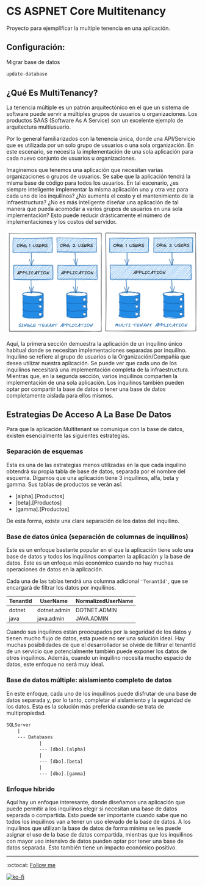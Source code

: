 # CS ASPNET Core Multitenancy

Proyecto para ejemplificar la multiple tenencia en una aplicación.

## Configuración:

Migrar base de datos

```bash
update-database
```

## ¿Qué Es MultiTenancy?

La tenencia múltiple es un patrón arquitectónico en el que un sistema de software puede servir a múltiples grupos de usuarios u organizaciones. Los productos SAAS (Software As A Service) son un excelente ejemplo de arquitectura multiusuario.

Por lo general familiarizados con la tenencia única, donde una API/Servicio que es utilizada por un solo grupo de usuarios o una sola organización. En este escenario, se necesita la implementación de una sola aplicación para cada nuevo conjunto de usuarios u organizaciones.

Imaginemos que tenemos una aplicación que necesitan varias organizaciones o grupos de usuarios. Se sabe que la aplicación tendrá la misma base de código para todos los usuarios. En tal escenario, ¿es siempre inteligente implementar la misma aplicación una y otra vez para cada uno de los inquilinos? ¿No aumenta el costo y el mantenimiento de la infraestructura? ¿No es más inteligente diseñar una aplicación de tal manera que pueda acomodar a varios grupos de usuarios en una sola implementación? Esto puede reducir drásticamente el número de implementaciones y los costos del servidor.

![Diagrama](./multi-tenance.png)

Aquí, la primera sección demuestra la aplicación de un inquilino único habitual donde se necesitan implementaciones separadas por inquilino. Inquilino se refiere al grupo de usuarios o la Organización/Compañía que desea utilizar nuestra aplicación. Se puede ver que cada uno de los inquilinos necesitará una implementación completa de la infraestructura.
Mientras que, en la segunda sección, varios inquilinos comparten la implementación de una sola aplicación. Los inquilinos también pueden optar por compartir la base de datos o tener una base de datos completamente aislada para ellos mismos.

## Estrategias De Acceso A La Base De Datos

Para que la aplicación Multitenant se comunique con la base de datos, existen esencialmente las siguientes estrategias.

### Separación de esquemas

Esta es una de las estrategias menos utilizadas en la que cada inquilino obtendrá su propia tabla de base de datos, separada por el nombre del esquema. Digamos que una aplicación tiene 3 inquilinos, alfa, beta y gamma. Sus tablas de productos se verán así:

- [alpha].[Productos]
- [beta].[Productos]
- [gamma].[Productos]

De esta forma, existe una clara separación de los datos del inquilino.

### Base de datos única (separación de columnas de inquilinos)

Este es un enfoque bastante popular en el que la aplicación tiene solo una base de datos y todos los inquilinos comparten la aplicación y la base de datos. Este es un enfoque más económico cuando no hay muchas operaciones de datos en la aplicación.

Cada una de las tablas tendrá una columna adicional `'TenantId'`, que se encargará de filtrar los datos por inquilinos.

TenantId | UserName | NormalizedUserName
--- | --- | ---
dotnet | dotnet.admin | DOTNET.ADMIN
java | java.admin | JAVA.ADMIN

Cuando sus inquilinos están preocupados por la seguridad de los datos y tienen mucho flujo de datos, esta puede no ser una solución ideal. Hay muchas posibilidades de que el desarrollador se olvide de filtrar el tenantId de un servicio que potencialmente también puede exponer los datos de otros inquilinos. Además, cuando un inquilino necesita mucho espacio de datos, este enfoque no será muy ideal.

### Base de datos múltiple: aislamiento completo de datos

En este enfoque, cada uno de los inquilinos puede disfrutar de una base de datos separada y, por lo tanto, completar el aislamiento y la seguridad de los datos. Esta es la solución más preferida cuando se trata de multipropiedad.

```text
SQLServer
    |
    --- Databases
            |
            --- [dbo].[alpha]
            |
            --- [dbo].[beta]
            |
            --- [dbo].[gamma]
```

### Enfoque híbrido

Aquí hay un enfoque interesante, donde diseñamos una aplicación que puede permitir a los inquilinos elegir si necesitan una base de datos separada o compartida. Esto puede ser importante cuando sabe que no todos los inquilinos van a tener un uso elevado de la base de datos. A los inquilinos que utilizan la base de datos de forma mínima se les puede asignar el uso de la base de datos compartida, mientras que los inquilinos con mayor uso intensivo de datos pueden optar por tener una base de datos separada. Esto también tiene un impacto económico positivo.

---

:octocat: [Follow me](https://github.com/FernandoCalmet)

[![ko-fi](https://www.ko-fi.com/img/githubbutton_sm.svg)](https://ko-fi.com/T6T41JKMI)